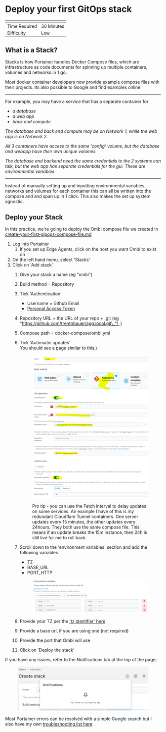 # Deploy your first GitOps stack

<table data-view="cards"><thead><tr><th></th><th></th></tr></thead><tbody><tr><td>Time Required</td><td>30 Minutes</td></tr><tr><td>Difficulty</td><td>Low</td></tr></tbody></table>

## What is a Stack?

Stacks is how Portainer handles Docker Compose files, which are infrastructure as code documents for spinning up multiple containers, volumes and networks in 1 go.

Most docker container developers now provide example compose files with their projects. Its also possible to Google and find examples online

***

For example, you may have a service that has a separate container for

* _a database_
* _a web app_
* _back end compute_

_The database and back end compute may be on Network 1, while the web app is on Network 2._

_All 3 containers have access to the same 'config' volume, but the database and webapp have their own unique volumes_

_The database and backend need the same credentials to the 2 systems can talk, but the web app has separate credentials for the gui. These are environmental variables_

***

Instead of manually setting up and inputting environmental variables, networks and volumes for each container this can all be written into the compose and and span up in 1 click. This also makes the set up system agnostic.

## Deploy your Stack

In this practice, we're going to deploy the Ombi compose file we created in [create-your-first-gipops-compose-file.md](create-your-first-gipops-compose-file.md "mention")

1. Log into Portainer
   1. If you set up Edge Agents, click on the host you want Ombi to exist on
2. On the left hand menu, select 'Stacks'
3. Click on 'Add stack'
   1. Give your stack a name (eg "ombi")
   2. Build method = Repository
   3. Tick 'Authentication'
      * Username = Github Email
      * [Personal Access Token](set-up-github.md#create-a-private-access-token-for-portainer)
   4. Repository URL = the URL of your repo + .git (eg "https://github.com/trentnbauer/agg.local.git\_"\_)
   5. Compose path = docker-compose/ombi.yml
   6.  Tick 'Automatic updates'\
       You should see a page similar to this,\\

       <figure><img src="../../.gitbook/assets/image (38).png" alt=""><figcaption><p>Pro tip - you can use the Fetch interval to delay updates on some services. An example I have of this is my redundant Cloudflare Tunnel containers. One server updates every 15 minutes, the other updates every 24hours. They both use the same compose file. This means if an update breaks the 15m instance, then 24h is still live for me to roll back</p></figcaption></figure>
   7.  Scroll down to the 'environment variables' section and add the following variables

       * TZ
       * BASE\_URL
       * PORT\_HTTP

       <figure><img src="../../.gitbook/assets/image (3) (1) (1).png" alt=""><figcaption></figcaption></figure>
   8. Provide your TZ per the ['tz identifier' here](https://en.wikipedia.org/wiki/List\_of\_tz\_database\_time\_zones)
   9. Provide a base url, if you are using one (not required)
   10. Provide the port that Ombi will use
   11. Click on 'Deploy the stack'

If you have any issues, refer to the Notifications tab at the top of the page;

<figure><img src="../../.gitbook/assets/image (25).png" alt=""><figcaption></figcaption></figure>

Most Portainer errors can be resolved with a simple Google search but I also have my own [troubleshooting list here](broken-reference/)
